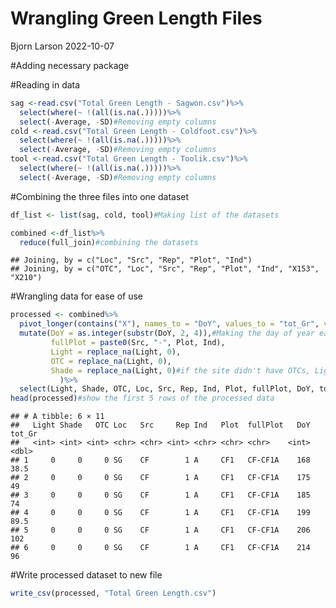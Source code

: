 Wrangling Green Length Files
================
Bjorn Larson
2022-10-07

\#Adding necessary package

\#Reading in data

``` r
sag <-read.csv("Total Green Length - Sagwon.csv")%>%
  select(where(~ !(all(is.na(.)))))%>%
  select(-Average, -SD)#Removing empty columns
cold <-read.csv("Total Green Length - Coldfoot.csv")%>%
  select(where(~ !(all(is.na(.)))))%>%
  select(-Average, -SD)#Removing empty columns
tool <-read.csv("Total Green Length - Toolik.csv")%>%
  select(where(~ !(all(is.na(.)))))%>%
  select(-Average, -SD)#Removing empty columns
```

\#Combining the three files into one dataset

``` r
df_list <- list(sag, cold, tool)#Making list of the datasets

combined <-df_list%>%
  reduce(full_join)#combining the datasets
```

    ## Joining, by = c("Loc", "Src", "Rep", "Plot", "Ind")
    ## Joining, by = c("OTC", "Loc", "Src", "Rep", "Plot", "Ind", "X153", "X210")

\#Wrangling data for ease of use

``` r
processed <- combined%>%
  pivot_longer(contains("X"), names_to = "DoY", values_to = "tot_Gr", values_drop_na = TRUE)%>%
  mutate(DoY = as.integer(substr(DoY, 2, 4)),#Making the day of year easy to use as a variable
         fullPlot = paste0(Src, "-", Plot, Ind),
         Light = replace_na(Light, 0),
         OTC = replace_na(Light, 0),
         Shade = replace_na(Light, 0)#if the site didn't have OTCs, Lights, or Shades, marks as 0 instead of NA
           )%>%
  select(Light, Shade, OTC, Loc, Src, Rep, Ind, Plot, fullPlot, DoY, tot_Gr)
head(processed)#show the first 5 rows of the processed data
```

    ## # A tibble: 6 × 11
    ##   Light Shade   OTC Loc   Src     Rep Ind   Plot  fullPlot   DoY tot_Gr
    ##   <int> <int> <int> <chr> <chr> <int> <chr> <chr> <chr>    <int>  <dbl>
    ## 1     0     0     0 SG    CF        1 A     CF1   CF-CF1A    168   38.5
    ## 2     0     0     0 SG    CF        1 A     CF1   CF-CF1A    175   49  
    ## 3     0     0     0 SG    CF        1 A     CF1   CF-CF1A    185   74  
    ## 4     0     0     0 SG    CF        1 A     CF1   CF-CF1A    199   89.5
    ## 5     0     0     0 SG    CF        1 A     CF1   CF-CF1A    206  102  
    ## 6     0     0     0 SG    CF        1 A     CF1   CF-CF1A    214   96

\#Write processed dataset to new file

``` r
write_csv(processed, "Total Green Length.csv")
```
